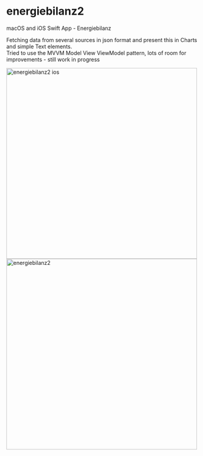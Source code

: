 # energiebilanz2
macOS and iOS Swift App - Energiebilanz

Fetching data from several sources in json format and present this in Charts and simple Text elements.   
Tried to use the MVVM Model View ViewModel pattern, lots of room for improvements - still work in progress

<img height="500" alt="energiebilanz2 ios" src="https://user-images.githubusercontent.com/908446/230636508-554ce561-83bd-4562-a5a3-1ee064be4f7e.png"> <img height="500" alt="energiebilanz2" src="https://user-images.githubusercontent.com/908446/230636124-8abe3811-84c5-4639-aae9-089aa128f817.png">
